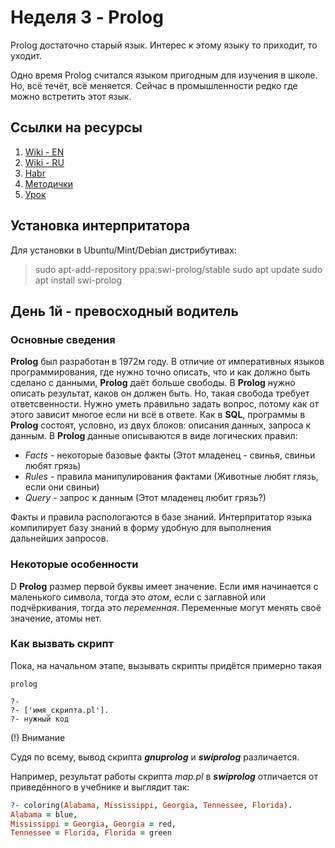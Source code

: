 # Неделя 3 - Prolog

Prolog достаточно старый язык.
Интерес к этому языку то приходит, то уходит.

Одно время Prolog считался языком пригодным для изучения в школе. Но, всё течёт, всё меняется.
Сейчас в промышленности редко где можно встретить этот язык.

## Ссылки на ресурсы

1. [Wiki - EN](https://en.wikipedia.org/wiki/Prolog)
2. [Wiki - RU](<https://ru.wikipedia.org/wiki/%D0%9F%D1%80%D0%BE%D0%BB%D0%BE%D0%B3_(%D1%8F%D0%B7%D1%8B%D0%BA_%D0%BF%D1%80%D0%BE%D0%B3%D1%80%D0%B0%D0%BC%D0%BC%D0%B8%D1%80%D0%BE%D0%B2%D0%B0%D0%BD%D0%B8%D1%8F)>)
3. [Habr](https://habr.com/ru/post/124636/)
4. [Методички](https://labs-org.ru/programmirovanie-prolog/)
5. [Урок](http://www.lix.polytechnique.fr/~liberti/public/computing/prog/prolog/prolog-tutorial.html)

## Установка интерпритатора

Для установки в Ubuntu/Mint/Debian дистрибутивах:

> sudo apt-add-repository ppa:swi-prolog/stable
> sudo apt update
> sudo apt install swi-prolog

## День 1й - превосходный водитель

### Основные сведения

**Prolog** был разработан в 1972м году. В отличие от императивных языков программирования, где нужно точно описать, что и как должно быть сделано с данными, **Prolog** даёт больше свободы. В **Prolog** нужно описать результат, каков он должен быть. Но, такая свобода требует ответсвенности. Нужно уметь правильно задать вопрос, потому как от этого зависит многое если ни всё в ответе.
Как в **SQL**, программы в **Prolog** состоят, условно, из двух блоков: описания данных, запроса к данным.
В **Prolog** данные описываются в виде логических правил:

- _Facts_ - некоторые базовые факты (Этот младенец - свинья, свиньи любят грязь)
- _Rules_ - правила манипулирования фактами (Животные любят глязь, если они свиньи)
- _Query_ - запрос к данным (Этот младенец любит грязь?)

Факты и правила распологаются в базе знаний. Интерпритатор языка компилирует базу знаний в форму удобную для выполнения дальнейших запросов.

### Некоторые особенности

D **Prolog** размер первой буквы имеет значение.
Если имя начинается с маленького символа, тогда это _атом_, если с заглавной или подчёркивания, тогда это _переменная_.
Переменные могут менять своё значение, атомы нет.

### Как вызвать скрипт

Пока, на начальном этапе, вызывать скрипты придётся примерно такая

```
prolog

?-
?- ['имя_скрипта.pl'].
?- нужный код
```
(!) Внимание

Судя по всему, вывод скрипта **_gnuprolog_** и _**swiprolog**_ различается.

Например, результат работы скрипта _map.pl_ в _**swiprolog**_ отличается от приведённого в учебнике и выглядит так:

```prolog
?- coloring(Alabama, Mississippi, Georgia, Tennessee, Florida).
Alabama = blue,
Mississippi = Georgia, Georgia = red,
Tennessee = Florida, Florida = green
```
